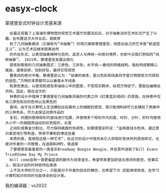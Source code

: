 # easyx-clock
蒙德里安式时钟设计灵感来源

      在最近观看了上海浦东博物馆的视觉艺术展厅的展览后后，对于抽象派的艺术形式产生了兴趣，在布置这次大作业后，我联想
      到了几何抽象画派（又被称为“冷抽象”）的荷兰画家蒙德里安，他提出自己的艺术是“新造型主义”，认为艺术应根本脱离自然
      的外在形式，以表现抽象精神为目的，追求人与神统一的绝对境界，亦即今日我们熟知的“纯粹抽象”。 1921年，蒙德里安发展出简化
      提炼到极致的几何抽象图式：三原色、三非色，水平线――垂线的网格结构。每处构成都精心推敲，谨慎安排，恰到好处，最终实现视觉
      要素间的绝对平衡。蒙德里安认为：“绘画的根本，是以色彩和线条将宇宙万物提炼为可感知的造型。”万物的本质都可以以垂直水平线条
      和原色表达，以直觉和感受来描绘心中的图景，不受现实羁绊，纵观万物安宁，更能在幽微处共鸣。因此，我在这次的
      钟表的设计中借用了蒙德里安几何抽象风格的代表之作《红黄蓝灰相间》的思路，在钟表中仅有三原色和灰的色块以及黑色的
      直线，由于在计算机上无法模拟出在画布上的细腻的感觉，我只能用RGB尽力去模拟了原画中的三种色系，尽力去保证对原作品的
      复刻，外圈则使用矩形的虚线进行包裹，并使用多个矩形作为刻度，时针、分针、秒针均使用大小不一的做圆周运动的灰色矩形，长度
      之间形成黄金分割比，尽力保持画面的协调性，如蒙德里安所说：“运用直线与色块，通过意识直觉地引导构造，带来节奏和韵律这些最
      本质的美，我相信这是一种艺术”，在这次的设计中我并未引入除矩形色块外的其他样式，也是对作者的一次致敬，在选取BGM时，我选择
      了蒙德里安最喜爱的一类音乐Broadway Boogie Woogie，并在其中选取了Bill Evans Trio的Some Day My Prince 
      Will come这样一首更偏蓝调的歌作为背景音乐，希望带来更加舒适与悠闲的感觉，但事实上，我设计出的时钟依然在美感
      上不及大师的万分之一，只能是对于作者的拙劣的模仿，也希望下次 还能继续改进，在学习计算机知识的同时也能体会到设计美。
	
我的编译器：vs2022
                                                                  





